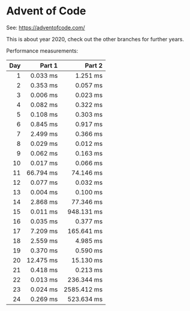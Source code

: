 # Advent of Code

See: https://adventofcode.com/

This is about year 2020, check out the other branches for further years.

Performance measurements:

| Day |    Part 1 |      Part 2 |
| --: | --------: | ----------: |
|   1 |  0.033 ms |    1.251 ms |
|   2 |  0.353 ms |    0.057 ms |
|   3 |  0.006 ms |    0.023 ms |
|   4 |  0.082 ms |    0.322 ms |
|   5 |  0.108 ms |    0.303 ms |
|   6 |  0.845 ms |    0.917 ms |
|   7 |  2.499 ms |    0.366 ms |
|   8 |  0.029 ms |    0.012 ms |
|   9 |  0.062 ms |    0.163 ms |
|  10 |  0.017 ms |    0.066 ms |
|  11 | 66.794 ms |   74.146 ms |
|  12 |  0.077 ms |    0.032 ms |
|  13 |  0.004 ms |    0.100 ms |
|  14 |  2.868 ms |   77.346 ms |
|  15 |  0.011 ms |  948.131 ms |
|  16 |  0.035 ms |    0.377 ms |
|  17 |  7.209 ms |  165.641 ms |
|  18 |  2.559 ms |    4.985 ms |
|  19 |  0.370 ms |    0.590 ms |
|  20 | 12.475 ms |   15.130 ms |
|  21 |  0.418 ms |    0.213 ms |
|  22 |  0.013 ms |  236.344 ms |
|  23 |  0.024 ms | 2585.412 ms |
|  24 |  0.269 ms |  523.634 ms |
